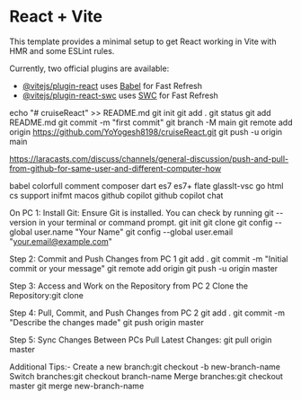 # React + Vite

This template provides a minimal setup to get React working in Vite with HMR and some ESLint rules.

Currently, two official plugins are available:

- [@vitejs/plugin-react](https://github.com/vitejs/vite-plugin-react/blob/main/packages/plugin-react/README.md) uses [Babel](https://babeljs.io/) for Fast Refresh
- [@vitejs/plugin-react-swc](https://github.com/vitejs/vite-plugin-react-swc) uses [SWC](https://swc.rs/) for Fast Refresh


echo "# cruiseReact" >> README.md
git init
git add .
git status
git add README.md
git commit -m "first commit"
git branch -M main
git remote add origin https://github.com/YoYogesh8198/cruiseReact.git
git push -u origin main


https://laracasts.com/discuss/channels/general-discussion/push-and-pull-from-github-for-same-user-and-different-computer-how



babel
colorfull comment
composer
dart
es7
es7+
flate
glasslt-vsc
go
html cs support
inifmt
macos 
github copilot
github copilot chat



On PC 1:
Install Git: Ensure Git is installed. You can check by running git --version in your terminal or command prompt.
git init
git clone <repository-url>
git config --global user.name "Your Name"
git config --global user.email "your.email@example.com"

Step 2: Commit and Push Changes from PC 1
git add .
git commit -m "Initial commit or your message"
git remote add origin <repository-url>
git push -u origin master

Step 3: Access and Work on the Repository from PC 2
Clone the Repository:git clone <repository-url>

Step 4: Pull, Commit, and Push Changes from PC 2
git add .
git commit -m "Describe the changes made"
git push origin master

Step 5: Sync Changes Between PCs
Pull Latest Changes:
git pull origin master



Additional Tips:-
Create a new branch:git checkout -b new-branch-name
Switch branches:git checkout branch-name
Merge branches:git checkout master
git merge new-branch-name
